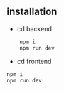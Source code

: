## installation
- cd backend

``` 
    npm i 
    npm run dev
```

- cd frontend

``` 
npm i
npm run dev
```